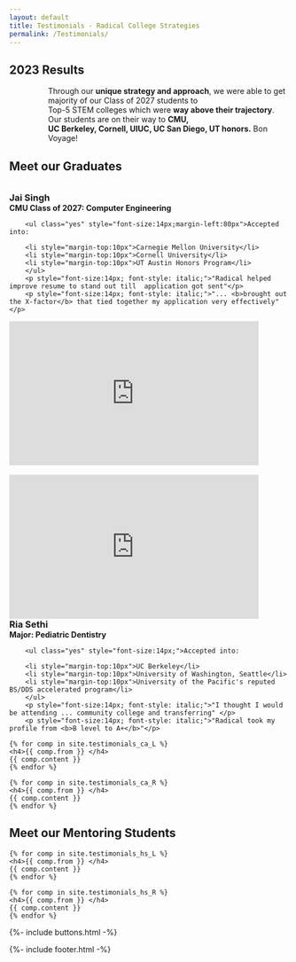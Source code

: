 ```yaml
---
layout: default
title: Testimonials - Radical College Strategies
permalink: /Testimonials/
---
```


<section50short> 
  <h2>2023 Results</h2>

  <p style="margin-left: 70px;">Through our <b>unique strategy and approach</b>, we were able to get majority of our Class of 2027 students 
  to <br> Top-5 STEM colleges which were <b>way above their trajectory</b>. Our students are on their way to <b>CMU, <br>UC Berkeley, Cornell, UIUC, UC San Diego, UT honors.</b> Bon Voyage!</p>

  <h2>Meet our Graduates</h2>

  <div class="section50left test"> 
    <br> <h3 style="margin:0px;">Jai Singh</h3> <h4 style="margin:0px;">CMU Class of 2027: Computer Engineering</h4>

        <ul class="yes" style="font-size:14px;margin-left:80px">Accepted into:
        
        <li style="margin-top:10px">Carnegie Mellon University</li>
        <li style="margin-top:10px">Cornell University</li>
        <li style="margin-top:10px">UT Austin Honors Program</li>
        </ul>
        <p style="font-size:14px; font-style: italic;">"Radical helped improve resume to stand out till  application got sent"</p>
        <p style="font-size:14px; font-style: italic;">"... <b>brought out the X-factor</b> that tied together my application very effectively" </p> 
  </div>

  <div class="section50right test">
  <iframe src="https://www.youtube.com/embed/3-CDyw8NDRk" width="450" height="260" class="center" scrolling="no" 
  allowfullscreen="" frameborder="0" 
  allow="accelerometer; autoplay; clipboard-write; encrypted-media; gyroscope; picture-in-picture; web-share"></iframe>
  </div>

</section50short> 
<br>
<section50short> 
  <div class="section50left test">
  <!--iframe src="https://youtu.be/Ipwl09HyAzY" class="center" scrolling="no" allowfullscreen="" width="450" height="225" frameborder="0" sandbox="allow-forms allow-scripts allow-pointer-lock allow-same-origin allow-top-navigation"></iframe-->

  <iframe src="https://www.youtube.com/embed/Ipwl09HyAzY" width="450" height="260" class="center" scrolling="no" 
  allowfullscreen="" frameborder="0" 
  allow="accelerometer; autoplay; clipboard-write; encrypted-media; gyroscope; picture-in-picture; web-share"></iframe>

  </div>

  <div class="section50right test">
    <h3 style="margin:0px;">Ria Sethi</h3> <h4 style="margin:0px;">Major: Pediatric Dentistry</h4>

        <ul class="yes" style="font-size:14px;">Accepted into:
        
        <li style="margin-top:10px">UC Berkeley</li>
        <li style="margin-top:10px">University of Washington, Seattle</li>
        <li style="margin-top:10px">University of the Pacific's reputed BS/DDS accelerated program</li>
        </ul>
        <p style="font-size:14px; font-style: italic;">"I thought I would be attending ... community college and transferring" </p> 
        <p style="font-size:14px; font-style: italic;">"Radical took my profile from <b>B level to A+</b>"</p>
  </div>
</section50short> 

<section50short> 
  <div class="section50left test">

    {% for comp in site.testimonials_ca_L %}  
    <h4>{{ comp.from }} </h4>
    {{ comp.content }} 
    {% endfor %}

  </div>

  <div class="section50right test">

    {% for comp in site.testimonials_ca_R %}  
    <h4>{{ comp.from }} </h4>
    {{ comp.content }} 
    {% endfor %}
    
  </div>

</section50short> 

<section50short> 

  <h2>Meet our Mentoring Students</h2>

  <div class="section50left test">

    {% for comp in site.testimonials_hs_L %}  
    <h4>{{ comp.from }} </h4>
    {{ comp.content }} 
    {% endfor %}

  </div>

  <div class="section50right test">

    {% for comp in site.testimonials_hs_R %}  
    <h4>{{ comp.from }} </h4>
    {{ comp.content }} 
    {% endfor %}
    
  </div>

</section50short>

<section50short> 
    {%- include buttons.html -%}
</section50short>

{%- include footer.html -%}
